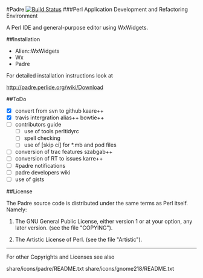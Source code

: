 #Padre [![Build Status](https://travis-ci.org/PadreIDE/Padre.png?branch=master)](https://travis-ci.org/PadreIDE/Padre)
###Perl Application Development and Refactoring Environment

A Perl IDE and general-purpose editor using WxWidgets.

##Installation

* Alien::WxWidgets
* Wx
* Padre

For detailed installation instructions look at 

http://padre.perlide.org/wiki/Download

##ToDo

- [x] convert from svn to github kaare++
- [x] travis intergration alias++ bowtie++
- [ ] contributors guide
  - [ ] use of tools perltidyrc
  - [ ] spell checking
  - [ ] use of [skip ci] for \*.mb and pod files
- [ ] conversion of trac features szabgab++
- [ ] conversion of RT to issues karre++
- [ ] #padre notifications
- [ ] padre developers wiki
- [ ] use of gists

##License

The Padre source code is distributed under the same terms as Perl itself. 
Namely:

1. The GNU General Public License, either version 1 or at your option,
any later version. (see the file "COPYING").

2. The Artistic License of Perl. (see the file "Artistic").


--------------------------------------------------------
For other Copyrights and Licenses see also

share/icons/padre/README.txt
share/icons/gnome218/README.txt

